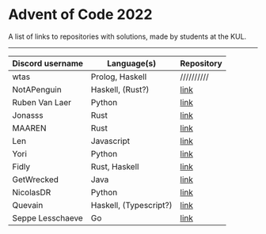 # Advent of Code 2022

A list of links to repositories with solutions, made by students at the KUL.

---

| Discord username     | Language(s)                 | Repository |
|----------------------|-----------------------------|------------|
| wtas                 | Prolog, Haskell             | ////////// |
| NotAPenguin          | Haskell, (Rust?)            | [link](https://github.com/NotAPenguin0/aoc2022) |
| Ruben Van Laer       | Python                      | [link](https://github.com/ruben-vl/aoc-2022) |
| Jonasss              | Rust                        | [link](https://github.com/JonasssC/AoC-Rust) |
| MAAREN               | Rust                        | [link](https://github.com/mhkdepauw/aoc_2022) |
| Len                  | Javascript                  | [link](https://github.com/LenC08/AoC2022) |
| Yori                 | Python                      | [link](https://github.com/YoriVerbist/aoc) |
| Fidly                | Rust, Haskell               | [link](https://github.com/benfidlers/AoC) |
| GetWrecked           | Java                        | [link](https://github.com/MatzHilven/aoc-2022) |
| NicolasDR            | Python                      | [link](https://github.com/Nideroo/aoc_202) |
| Quevain              | Haskell, (Typescript?)      | [link](https://github.com/KevinVde-dev/aoc-2022) |
| Seppe Lesschaeve     | Go                          | [link](https://github.com/SeppeLesschaeve/aoc2022) |
